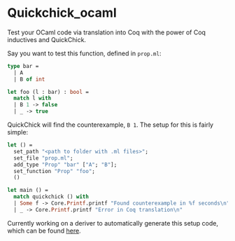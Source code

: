 # Quickchick_ocaml

Test your OCaml code via translation into Coq with the power of Coq inductives and QuickChick. 

Say you want to test this function, defined in `prop.ml`:
```ocaml
type bar =
  | A
  | B of int

let foo (l : bar) : bool =
  match l with
  | B 1 -> false
  | _ -> true
```

QuickChick will find the counterexample, `B 1`. The setup for this is fairly simple:

```ocaml
let () =
  set_path "<path to folder with .ml files>";
  set_file "prop.ml";
  add_type "Prop" "bar" ["A"; "B"];
  set_function "Prop" "foo";
  ()

let main () =
  match quickchick () with
  | Some f -> Core.Printf.printf "Found counterexample in %f seconds\n" f
  | _ -> Core.Printf.printf "Error in Coq translation\n"
```

Currently working on a deriver to automatically generate this setup code, which can be found [here](https://github.com/nikhil-kamath/ppx_quickchick_ocaml).


